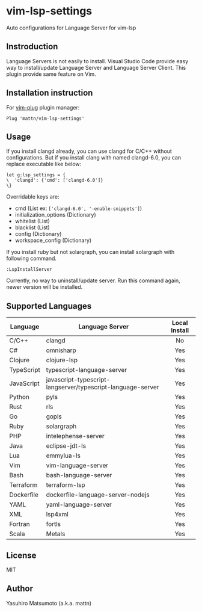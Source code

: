 # vim-lsp-settings

Auto configurations for Language Server for vim-lsp

## Instroduction

Language Servers is not easily to install. Visual Studio Code provide easy way to install/update Language Server and Language Server Client. This plugin provide same feature on Vim.

## Installation instruction

For [vim-plug](https://github.com/junegunn/vim-plug) plugin manager:

```viml
Plug 'mattn/vim-lsp-settings'
```

## Usage

If you install clangd already, you can use clangd for C/C++ without configurations. But if you install clang with named clangd-6.0, you can replace executable like below:

```vim
let g:lsp_settings = {
\  'clangd': {'cmd': ['clangd-6.0']}
\}
```

Overridable keys are:

* cmd (List ex: `['clangd-6.0', '-enable-snippets']`)
* initialization_options (Dictionary)
* whitelist (List)
* blacklist (List)
* config (Dictionary)
* workspace_config (Dictionary)

If you install ruby but not solargraph, you can install solargraph with following command.

```
:LspInstallServer
```

Currently, no way to uninstall/update server. Run this command again, newer version will be installed.

## Supported Languages

| Language   | Language Server                                             | Local Install |
|------------|-------------------------------------------------------------|:-------------:|
| C/C++      | clangd                                                      | No            |
| C#         | omnisharp                                                   | Yes           |
| Clojure    | clojure-lsp                                                 | Yes           |
| TypeScript | typescript-language-server                                  | Yes           |
| JavaScript | javascript-typescript-langserver/typescript-language-server | Yes           |
| Python     | pyls                                                        | Yes           |
| Rust       | rls                                                         | Yes           |
| Go         | gopls                                                       | Yes           |
| Ruby       | solargraph                                                  | Yes           |
| PHP        | intelephense-server                                         | Yes           |
| Java       | eclipse-jdt-ls                                              | Yes           |
| Lua        | emmylua-ls                                                  | Yes           |
| Vim        | vim-language-server                                         | Yes           |
| Bash       | bash-language-server                                        | Yes           |
| Terraform  | terraform-lsp                                               | Yes           |
| Dockerfile | dockerfile-language-server-nodejs                           | Yes           |
| YAML       | yaml-language-server                                        | Yes           |
| XML        | lsp4xml                                                     | Yes           |
| Fortran    | fortls                                                      | Yes           |
| Scala      | Metals                                                      | Yes           |

## License

MIT

## Author

Yasuhiro Matsumoto (a.k.a. mattn)
